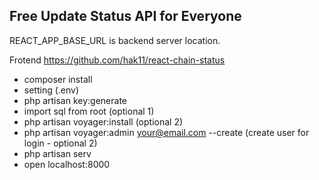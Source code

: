 ## Free Update Status API for Everyone

REACT_APP_BASE_URL is backend server location.

Frotend https://github.com/hak11/react-chain-status

- composer install
- setting (.env)
- php artisan key:generate
- import sql from root (optional 1)
- php artisan voyager:install (optional 2)
- php artisan voyager:admin your@email.com --create (create user for login - optional 2)
- php artisan serv
- open localhost:8000
